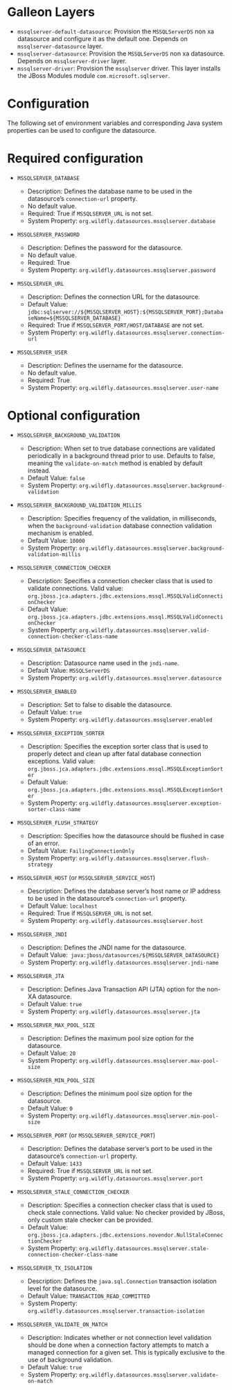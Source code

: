 Galleon Layers
=========

* `mssqlserver-default-datasource`: Provision the `MSSQLServerDS` non xa datasource and configure it as the default one. Depends on `mssqlserver-datasource` layer.
* `mssqlserver-datasource`: Provision the `MSSQLServerDS` non xa datasource. Depends on `mssqlserver-driver` layer.
* `mssqlserver-driver`: Provision the `mssqlserver` driver. This layer installs the JBoss Modules module `com.microsoft.sqlserver`.

Configuration
========

The following set of environment variables and corresponding Java system properties can be used to configure the datasource.

Required configuration
==============

* `MSSQLSERVER_DATABASE`

  * Description: Defines the database name to be used in the datasource’s `connection-url` property.
  * No default value.
  * Required: True if `MSSQLSERVER_URL` is not set.
  * System Property: `org.wildfly.datasources.mssqlserver.database`

* `MSSQLSERVER_PASSWORD`

  * Description: Defines the password for the datasource.
  * No default value.
  * Required: True
  * System Property: `org.wildfly.datasources.mssqlserver.password`

* `MSSQLSERVER_URL`

  * Description: Defines the connection URL for the datasource. 
  * Default Value: `jdbc:sqlserver://${MSSQLSERVER_HOST}:${MSSQLSERVER_PORT};DatabaseName=${MSSQLSERVER_DATABASE}`
  * Required: True if `MSSQLSERVER_PORT/HOST/DATABASE` are not set.
  * System Property: `org.wildfly.datasources.mssqlserver.connection-url`

* `MSSQLSERVER_USER`

  * Description: Defines the username for the datasource. 
  * No default value.
  * Required: True
  * System Property: `org.wildfly.datasources.mssqlserver.user-name`

Optional configuration
==============

* `MSSQLSERVER_BACKGROUND_VALIDATION`

  * Description: When set to true database connections are validated periodically in a background thread prior to use. Defaults to false, meaning the `validate-on-match` method is enabled by default instead.  
  * Default Value: `false`
  * System Property: `org.wildfly.datasources.mssqlserver.background-validation`

* `MSSQLSERVER_BACKGROUND_VALIDATION_MILLIS`

  * Description: Specifies frequency of the validation, in milliseconds, when the `background-validation` database connection validation mechanism is enabled.    
  * Default Value: `10000`
  * System Property: `org.wildfly.datasources.mssqlserver.background-validation-millis`

* `MSSQLSERVER_CONNECTION_CHECKER`

  * Description: Specifies a connection checker class that is used to validate connections. Valid value: `org.jboss.jca.adapters.jdbc.extensions.mssql.MSSQLValidConnectionChecker`
  * Default Value: `org.jboss.jca.adapters.jdbc.extensions.mssql.MSSQLValidConnectionChecker`
  * System Property: `org.wildfly.datasources.mssqlserver.valid-connection-checker-class-name`

* `MSSQLSERVER_DATASOURCE`

  * Description: Datasource name used in the `jndi-name`.
  * Default Value: `MSSQLServerDS`
  * System Property: `org.wildfly.datasources.mssqlserver.datasource`

* `MSSQLSERVER_ENABLED`

  * Description: Set to false to disable the datasource.
  * Default Value: `true`
  * System Property: `org.wildfly.datasources.mssqlserver.enabled`

* `MSSQLSERVER_EXCEPTION_SORTER`

  * Description: Specifies the exception sorter class that is used to properly detect and clean up after fatal database connection exceptions. Valid value: `org.jboss.jca.adapters.jdbc.extensions.mssql.MSSQLExceptionSorter`
  * Default Value: `org.jboss.jca.adapters.jdbc.extensions.mssql.MSSQLExceptionSorter`
  * System Property: `org.wildfly.datasources.mssqlserver.exception-sorter-class-name`

* `MSSQLSERVER_FLUSH_STRATEGY`

  * Description: Specifies how the datasource should be flushed in case of an error.    
  * Default Value: `FailingConnectionOnly`
  * System Property: `org.wildfly.datasources.mssqlserver.flush-strategy`

* `MSSQLSERVER_HOST` (or `MSSQLSERVER_SERVICE_HOST`)

  * Description: Defines the database server’s host name or IP address to be used in the datasource’s `connection-url` property.
  * Default Value: `localhost`
  * Required: True if `MSSQLSERVER_URL` is not set.
  * System Property: `org.wildfly.datasources.mssqlserver.host`

* `MSSQLSERVER_JNDI`

  * Description: Defines the JNDI name for the datasource.
  * Default Value:` java:jboss/datasources/${MSSQLSERVER_DATASOURCE}`
  * System Property: `org.wildfly.datasources.mssqlserver.jndi-name`

* `MSSQLSERVER_JTA`

  * Description: Defines Java Transaction API (JTA) option for the non-XA datasource.
  * Default Value: `true`
  * System Property: `org.wildfly.datasources.mssqlserver.jta`

* `MSSQLSERVER_MAX_POOL_SIZE`

  * Description: Defines the maximum pool size option for the datasource.
  * Default Value: `20`
  * System Property: `org.wildfly.datasources.mssqlserver.max-pool-size`

* `MSSQLSERVER_MIN_POOL_SIZE`

  * Description: Defines the minimum pool size option for the datasource.
  * Default Value: `0`
  * System Property: `org.wildfly.datasources.mssqlserver.min-pool-size`

* `MSSQLSERVER_PORT` (or `MSSQLSERVER_SERVICE_PORT`)

  * Description: Defines the database server’s port to be used in the datasource’s `connection-url` property. 
  * Default Value: `1433`
  * Required: True if `MSSQLSERVER_URL` is not set.
  * System Property: `org.wildfly.datasources.mssqlserver.port`

* `MSSQLSERVER_STALE_CONNECTION_CHECKER`

  * Description: Specifies a connection checker class that is used to check stale connections. Valid value: No checker provided by JBoss, only custom stale checker can be provided.
  * Default Value: `org.jboss.jca.adapters.jdbc.extensions.novendor.NullStaleConnectionChecker`
  * System Property: `org.wildfly.datasources.mssqlserver.stale-connection-checker-class-name`

* `MSSQLSERVER_TX_ISOLATION`

  * Description: Defines the `java.sql.Connection` transaction isolation level for the datasource.    
  * Default Value: `TRANSACTION_READ_COMMITTED`
  * System Property: `org.wildfly.datasources.mssqlserver.transaction-isolation`

* `MSSQLSERVER_VALIDATE_ON_MATCH`

  * Description: Indicates whether or not connection level validation should be done when a connection factory attempts to match a managed connection for a given set. This is typically exclusive to the use of background validation.
  * Default Value: `true`
  * System Property: `org.wildfly.datasources.mssqlserver.validate-on-match`

